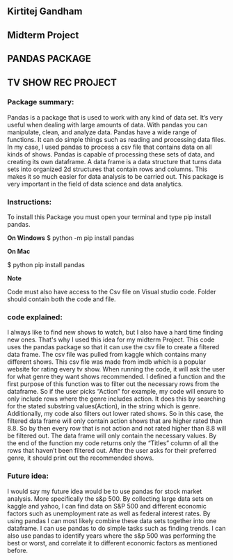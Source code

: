 ## Kirtitej Gandham

## Midterm Project

## PANDAS PACKAGE

## TV SHOW REC PROJECT

### Package summary:
Pandas is a package that is used to work with any kind of data set. It’s very useful when dealing with large amounts of data. With pandas you can manipulate, clean, and analyze data.  Pandas have a wide  range of functions. It can do simple things such as reading and processing data files. In my case, I used pandas to process a csv file that contains data on all kinds of shows. Pandas is capable of processing these sets of data, and creating its own dataframe. A data frame is a data structure that turns data sets into organized 2d structures that contain rows and columns. This makes it so much easier for data analysis to be carried out. This package is very important in the field of data science and data analytics.  

### Instructions: 
To install this Package you must open your terminal and type pip install pandas. 

**On Windows**
$ python -m pip install pandas

**On Mac**

$ python  pip install pandas

**Note**

Code must also have access to the Csv file on Visual studio code. Folder should contain both the code and file. 


### code explained: 
I always like to find new shows to watch, but I also have a hard time finding new ones. That's why I used this idea for my midterm Project. This code uses the pandas package so that it can use the csv file to create a filtered data frame. The csv file was pulled from kaggle which contains many different shows. This csv file was made from imdb which is a popular website for rating every tv show. When running the code, it will ask the user for what genre they want shows recommended. I defined a function and the first purpose of this function was to filter out the necessary rows from the dataframe. So if the user picks “Action” for example, my code will ensure to only include rows where the genre includes action. It does this by searching for the stated substring values(Action), in the string which is genre. Additionally, my code also filters out lower rated shows. So in this case, the filtered data frame will only contain action shows that are higher rated than 8.8. So by then every row that is not action and not rated higher than 8.8 will be filtered out. The data frame will only contain the necessary values. By the end of the function my code returns only the “Titles” column of all the rows that haven’t been filtered out. After the user asks for their preferred genre, it should print out the recommended shows. 


### Future idea: 

I would say my future idea would be to use pandas  for stock market analysis. More specifically the s&p 500. By collecting large data sets on kaggle and yahoo, I can find data on S&P 500 and different economic factors such as unemployment rate as well as federal interest rates. By using pandas I can most likely combine these data sets together into one dataframe. I can use pandas to do simple tasks such as finding trends. I can also use pandas to identify years where the s&p 500 was performing the best or worst, and correlate it to different economic factors as mentioned before. 


